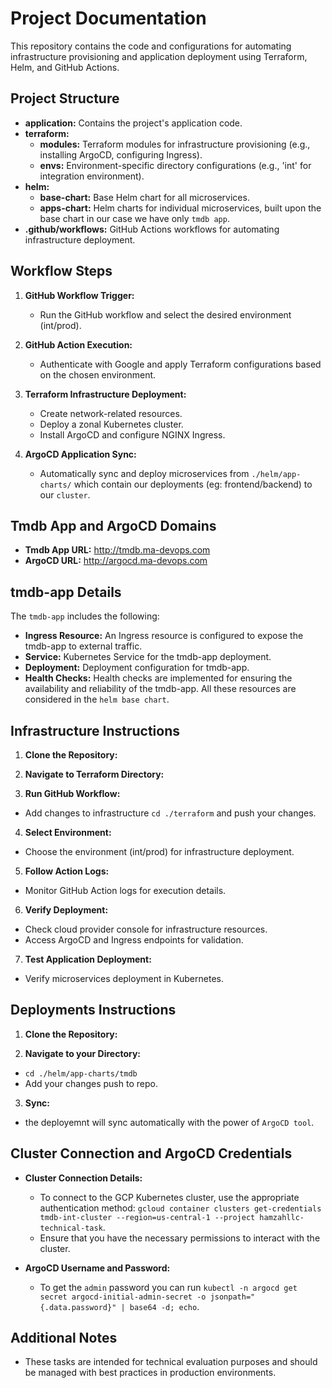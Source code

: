 
# Project Documentation

This repository contains the code and configurations for automating infrastructure provisioning and application deployment using Terraform, Helm, and GitHub Actions.

## Project Structure

- **application:** Contains the project's application code.
- **terraform:**
  - **modules:** Terraform modules for infrastructure provisioning (e.g., installing ArgoCD, configuring Ingress).
  - **envs:** Environment-specific directory configurations (e.g., 'int' for integration environment).
- **helm:**
  - **base-chart:** Base Helm chart for all microservices.
  - **apps-chart:** Helm charts for individual microservices, built upon the base chart in our case we have only `tmdb app`.
- **.github/workflows:** GitHub Actions workflows for automating infrastructure deployment.

## Workflow Steps

1. **GitHub Workflow Trigger:**
   - Run the GitHub workflow and select the desired environment (int/prod).

2. **GitHub Action Execution:**
   - Authenticate with Google and apply Terraform configurations based on the chosen environment.

3. **Terraform Infrastructure Deployment:**
   - Create network-related resources.
   - Deploy a zonal Kubernetes cluster.
   - Install ArgoCD and configure NGINX Ingress.

4. **ArgoCD Application Sync:**
   - Automatically sync and deploy microservices from `./helm/app-charts/` which contain our deployments (eg: frontend/backend) to our `cluster`.

## Tmdb App and ArgoCD Domains

- **Tmdb App URL:** http://tmdb.ma-devops.com
- **ArgoCD URL:** http://argocd.ma-devops.com

## tmdb-app Details

The `tmdb-app` includes the following:
- **Ingress Resource:** An Ingress resource is configured to expose the tmdb-app to external traffic.
- **Service:** Kubernetes Service for the tmdb-app deployment.
- **Deployment:** Deployment configuration for tmdb-app.
- **Health Checks:** Health checks are implemented for ensuring the availability and reliability of the tmdb-app.
All these resources are considered in the `helm base chart`.



## Infrastructure Instructions

1. **Clone the Repository:**


2. **Navigate to Terraform Directory:**

3. **Run GitHub Workflow:**
- Add changes to infrastructure `cd ./terraform` and push your changes.

4. **Select Environment:**
- Choose the environment (int/prod) for infrastructure deployment.

5. **Follow Action Logs:**
- Monitor GitHub Action logs for execution details.

6. **Verify Deployment:**
- Check cloud provider console for infrastructure resources.
- Access ArgoCD and Ingress endpoints for validation.

7. **Test Application Deployment:**
- Verify microservices deployment in Kubernetes.

## Deployments Instructions

1. **Clone the Repository:**


2. **Navigate to your Directory:** 
- `cd ./helm/app-charts/tmdb`
- Add your changes push to repo. 


3. **Sync:**
- the deployemnt will sync automatically with the power of `ArgoCD tool`.

## Cluster Connection and ArgoCD Credentials

- **Cluster Connection Details:**
  - To connect to the GCP Kubernetes cluster, use the appropriate authentication method: `gcloud container clusters get-credentials tmdb-int-cluster --region=us-central-1 --project hamzahllc-technical-task`.
  - Ensure that you have the necessary permissions to interact with the cluster.

- **ArgoCD Username and Password:**
  - To get the `admin` password you can run `kubectl -n argocd get secret argocd-initial-admin-secret -o jsonpath="{.data.password}" | base64 -d; echo`.
    
## Additional Notes

- These tasks are intended for technical evaluation purposes and should be managed with best practices in production environments.
